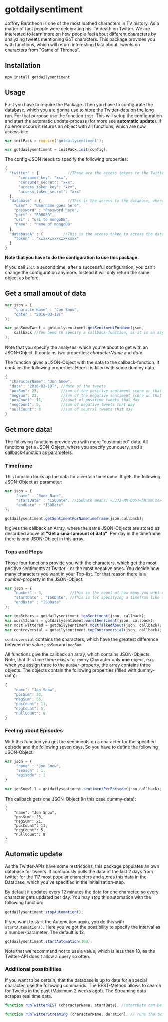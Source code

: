 # gotdailysentiment
Joffrey Baratheon is one of the most loathed characters in TV history. As a matter of fact people were celebrating his TV death on Twitter. We are interested to learn more on how people feel about different characters by analyzing tweets mentioning GoT characters. This package provides you with functions, which will return interesting Data about Tweets on characters from "Game of Thrones".

## Installation
```
npm install gotdailysentiment
```

## Usage
First you have to require the Package. Then you have to configurate the database, which you are gonna use to store the Twitter-data on the long run. For that purpose use the function `init`. This will setup the configuration and start the automatic update-process (for more see **automatic update**). If no error occurs it returns an object with all functions, which are now accessible: 
```javascript
var initPack = require('gotdailysentiment');

var gotdailysentiment = initPack.init(config);
```
The config-JSON needs to specify the following properties:
```javascript
{
  "twitter" : {             //These are the access tokens to the Twitter-API
      "consumer_key": "xxx",
      "consumer_secret": "xxx",
      "access_token_key": "xxx",
      "access_token_secret": "xxx"
  },
  "database" : {            //This is the access to the database, where the tweets are stored by the package
    "user" : "Username goes here",
    "password" : "Password here",
    "port" : "808080",
    "uri" : "uri to mongoDB",
    "name" : "name of mongoDB"
  },
  "databaseA" : {         //This is the access token to access the databse from https://github.com/Rostlab/JS16_ProjectA
    "token" : "xxxxxxxxxxxxxxxxx"
  }
}
```
**Note that you have to do the configuration to use this package.**

If you call `init` a second time, after a successful configuration, you can't change the configuration anymore. Instead it will only return the same object as before.
## Get a small amout of data
```javascript
var json = {
    "characterName" : "Jon Snow",
    "date" : "2016-03-18T"
};

var jonSnowTweet = gotdailysentiment.getSentimentForName(json, 
    callback //You need to specify a callback-function, as it is an asynchronous call
);
```

Note that you specify the analyses, which you're about to get with an JSON-Object. It contains two properties: _characterName_ and _date_.

The function gives a JSON-Object with the data to the callback-function. It contains the following properties. Here it is filled with some dummy data.
```javascript
{
  "characterName": "Jon Snow", 
  "date": "2016-03-18T", //date of the tweets
  "posSum": 23,          //sum of the positive sentiment score on that given day
  "negSum": 21,          //sum of the negative sentiment score on that given day
  "posCount": 11,        //count of positive tweets that day
  "negCount": 5,         //sum of negative tweets that day
  "nullCount": 8         //sum of neutral tweets that day
}
```

## Get more data!
The following functions provide you with more "customized" data. All functions get a JSON-Object, where you specify your query, and a callback-function as parameters.

### Timeframe
This function looks up the data for a certain timeframe. It gets the following JSON-Object as parameter:
```javascript
var json = {
     "name" : "Some Name",
     "startDate" : "ISODate", //ISODate means: <JJJJ-MM-DD>T<hh:mm:ss>
     "endDate" : "ISODate"
};

gotdailysentiment.getSentimentForNameTimeframe(json,callback); 
```
It gives the callback an Array, where the same JSON-Objects are stored as described above at **"Get a small amount of data"**. Per day in the timeframe there is one JSON-Object in this array.

### Tops and Flops
Those four functions provide you with the characters, which get the most positive sentiments at Twitter - or the most negative ones.
You decide how many characters you want in your Top-list. For that reason there is a *number*-property in the JSON-Object:
```javascript
var json = {
    "number" : 3,            //this is the count of how many you want e.g. 3 for top3
    "startDate" : "ISODate", //This is for specifying a timefram like the Timeframe-function above
    "endDate" : "ISODate"
};

var top3chars = gotdailysentiment.topSentiment(json, callback);
var worst3chars = gotdailysentiment.worstSentiment(json, callback);
var mostTwittered = gotdailysentiment.mostTalkedAbout(json, callback);
var controversial = gotailysentiment.topControversial(json, callback);
```

`controversial` contains the characters, which have the greatest difference between the value `posSum` and `negSum`.

All functions give the callback an array, which contains JSON-Objects. 
Note, that this time there exists for every Character only **one** object, e.g. when you assign three to the `number`-property, the array contains three objects. The objects contain the following properties (filled with dummy-data):
```javascript
{
    "name": "Jon Snow",
    "posSum": 23,
    "negSum": 66,
    "posCount": 11,
    "negCount": 5,
    "nullCount": 8
}
```

### Feeling about Episodes
With this function you get the sentiments on a character for the specified episode and the following seven days. So you have to define the following JSON-Object:
```javascript
var json = {
     "name" : "Jon Snow",
     "season" : 1,
     "episode" : 1
}

var jonSnow1_1 = gotdailysentiment.sentimentPerEpisode(json,callback);
```

The callback gets one JSON-Object (In this case dummy-data):
```
{
    "name": "Jon Snow",
    "posSum": 23,
    "negSum": 21,
    "posCount": 11,
    "negCount": 5,
    "nullCount": 8
}
```

## Automatic update
As the Twitter-APIs have some restrictions, this package populates an own database for tweets. It contiuously pulls the data of the last 2 days from twitter for the 117 most popular characters and stores this data in the Database, which you've specified in the initialization-step.

By default it updates every 12 minutes the data for one character, so every character gets updated per day. You may stop this automation with the following function:
```javascript
gotdailysentiment.stopAutomation();
```
If you want to start the Automation again, you do this with `startAutomation()`. Here you've got the possibility to specify the interval as a number-parameter. The default is 12.
```javascript
gotdailysentiment.startAutomation(100);
```
Note that we recommend not to use a value, which is less then 10, as the Twitter-API does't allow a query so often.

### Additional possibilities
If you want to be certain, that the database is up to date for a special character, use the following commands. The REST-Method allows to search for Tweets in the past (Maximum 2 weeks ago!). The Streaming data scrapes real time data.

```javascript
function runTwitterREST (characterName, startDate); //startDate can be max 2 weeks in the past. Run it to populate the database with tweets.

function runTwitterStreaming (characterName, duration); // runs the twitter streaming API to fill the database for a character and a duration in seconds.
```


